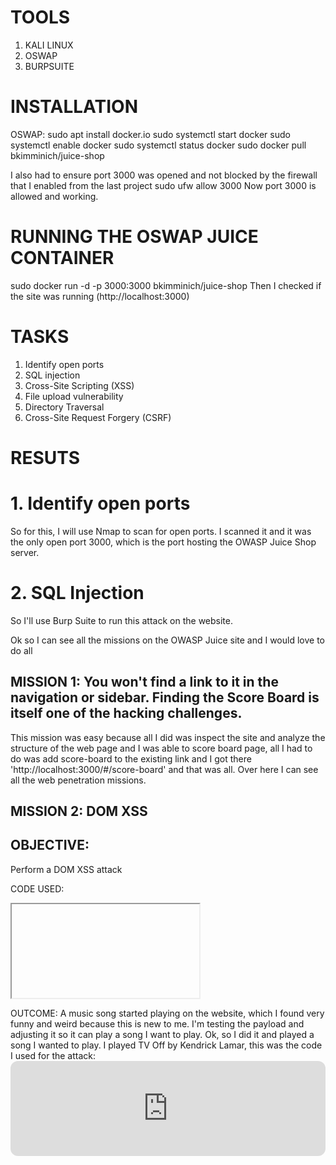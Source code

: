 # TOOLS
1. KALI LINUX
2. OSWAP
3. BURPSUITE

# INSTALLATION
OSWAP:
  sudo apt install docker.io
  sudo systemctl start docker
  sudo systemctl enable docker
  sudo systemctl status docker
  sudo docker pull bkimminich/juice-shop

I also had to ensure port 3000 was opened and not blocked by the firewall that I enabled from the last project
  sudo ufw allow 3000
  Now port 3000 is allowed and working.

# RUNNING THE OSWAP JUICE CONTAINER
  sudo docker run -d -p 3000:3000 bkimminich/juice-shop
Then I checked if the site was running (http://localhost:3000)

# TASKS
1. Identify open ports
2. SQL injection
3. Cross-Site Scripting (XSS)
4. File upload vulnerability
5. Directory Traversal
6. Cross-Site Request Forgery (CSRF)

# RESUTS

# 1. Identify open ports
So for this, I will use Nmap to scan for open ports.
I scanned it and it was the only open port 3000, which is the port hosting the OWASP Juice Shop server.

# 2. SQL Injection
So I'll use Burp Suite to run this attack on the website.

Ok so I can see all the missions on the OWASP Juice site and I would love to do all

## MISSION 1: You won't find a link to it in the navigation or sidebar. Finding the Score Board is itself one of the hacking challenges.
  This mission was easy because all I did was inspect the site and analyze the structure of the web page and I was able to score 
board page, all I had to do was add score-board to the existing link and I got there 'http://localhost:3000/#/score-board' and that
was all.
  Over here I can see all the web penetration missions.


## MISSION 2: DOM XSS
## OBJECTIVE: 
Perform a DOM XSS attack

CODE USED:
 <iframe src="javascript:alert(`xss`)">

OUTCOME:
1. A small popup (alert box) appeared with the text 'xss'

  So this specific attack is harmless but becomes very dangerous when a hacker injects malicious javascript code into the webpage. This shows the website is vulnerable to cross-site scripting(XSS) 

DANGERS:
1. Stealing cookies(session hijacking)
2. logging keystrokes
3. Redirecting users to malicious websites

## MISSION 3: BONUS PAYLOAD
## OBJECTIVE: 
Perform another DOM XSS attack

CODE USED:
<iframe width="100%" height="166" scrolling="no" frameborder="no" allow="autoplay" src="https://w.soundcloud.com/player/?url=https%3A//api.soundcloud.com/tracks/771984076&color=%23ff5500&auto_play=true&hide_related=false&show_comments=true&show_user=true&show_reposts=false&show_teaser=true"></iframe>

OUTCOME:
  A music song started playing on the website, which I found very funny and weird because this is new to me. I'm testing the payload and adjusting it so it can play a song I want to play.
  Ok, so I did it and played a song I wanted to play. I played TV Off by Kendrick Lamar, this was the code I used for the attack: <iframe style="border-radius:12px" 
        src="https://open.spotify.com/embed/track/0aB0v4027ukVziUGwVGYpG?utm_source=generator" 
        width="100%" height="152" 
        frameBorder="0" allowfullscreen="" 
        allow="autoplay; clipboard-write; encrypted-media; fullscreen; picture-in-picture"></iframe>
